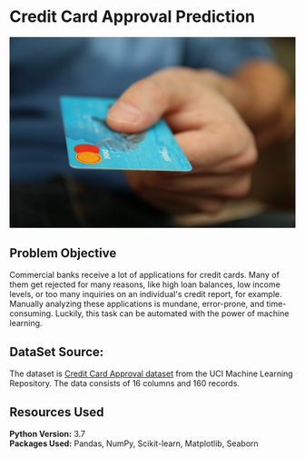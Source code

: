 # Credit Card Approval Prediction
![Credit Card Approval](Image/creditcard.jpg "Credit Card Approval")

## Problem Objective
Commercial banks receive a lot of applications for credit cards. Many of them get rejected for many reasons, like high loan balances, low income levels, or too many inquiries on an individual's credit report, for example. Manually analyzing these applications is mundane, error-prone, and time-consuming. Luckily, this task can be automated with the power of machine learning.

## DataSet Source:
The dataset is <a href="http://archive.ics.uci.edu/ml/datasets/credit+approval" target="_blank">Credit Card Approval dataset</a> from the UCI Machine Learning Repository. The data consists of 16 columns and 160 records.

## Resources Used
**Python Version:** 3.7 </br>
**Packages Used:** Pandas, NumPy, Scikit-learn, Matplotlib, Seaborn
